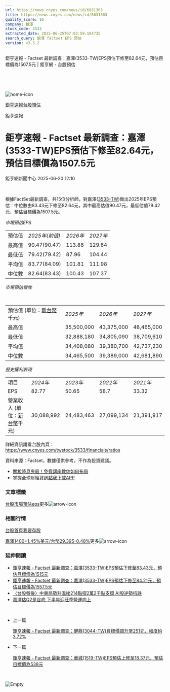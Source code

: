 ```yaml
---
url: https://news.cnyes.com/news/id/6031303
title: https://news.cnyes.com/news/id/6031303
quality_score: 10
company: 銳澤
stock_code: 3533
extracted_date: 2025-06-25T07:02:59.184735
search_query: 銳澤 factset EPS 預估
version: v3.3.2
---
```


鉅亨速報 - Factset 最新調查：嘉澤(3533-TW)EPS預估下修至82.64元，預估目標價為1507.5元 | 鉅亨網 - 台股預估

‌

‌

![home-icon](/assets/icons/breadCrumb/symbol-icon-home.svg)

[鉅亨速報](/news/cat/anue_live)[台股預估](/news/cat/tw_forecast)

鉅亨速報

# 鉅亨速報 - Factset 最新調查：嘉澤(3533-TW)EPS預估下修至82.64元，預估目標價為1507.5元

鉅亨網新聞中心 2025-06-20 12:10

‌

根據FactSet最新調查，共15位分析師，對嘉澤([3533-TW](https://www.cnyes.com/twstock/3533))做出2025年EPS預估：中位數由83.43元下修至82.64元，其中最高估值90.47元，最低估值79.42元，預估目標價為1507.5元。

*市場預估EPS*

|  |  |  |  |
| --- | --- | --- | --- |
| 預估值 | *2025年(前值)* | *2026年* | *2027年* |
| 最高值 | 90.47(90.47) | 113.88 | 129.64 |
| 最低值 | 79.42(79.42) | 87.96 | 104.44 |
| 平均值 | 83.77(84.09) | 101.81 | 111.98 |
| 中位數 | 82.64(83.43) | 100.43 | 107.37 |

*市場預估營收*

‌

|  |  |  |  |
| --- | --- | --- | --- |
| 預估值 (單位：[新台幣](https://invest.cnyes.com/forex/detail/usdtwd)千元) | *2025年* | *2026年* | *2027年* |
| 最高值 | 35,500,000 | 43,375,000 | 48,465,000 |
| 最低值 | 32,888,180 | 34,805,090 | 38,709,610 |
| 平均值 | 34,408,080 | 39,380,700 | 42,737,230 |
| 中位數 | 34,465,500 | 39,389,000 | 42,681,890 |

*歷史獲利表現*

|  |  |  |  |  |
| --- | --- | --- | --- | --- |
| 項目 | *2024年* | *2023年* | *2022年* | *2021年* |
| EPS | 82.77 | 50.65 | 58.7 | 33.32 |
| 營業收入 (單位：[新台幣](https://invest.cnyes.com/forex/detail/usdtwd)千元) | 30,088,992 | 24,483,463 | 27,099,134 | 21,391,917 |

詳細資訊請看台股內頁：  
<https://www.cnyes.com/twstock/3533/financials/ratios>

資料來源：Factset，數據僅供參考，不作為投資建議。

* [關稅降息夾殺！免費講座教你如何布局](https://www.rsc.com.tw/Cnyes_RSC/SeminarBooking2025InvestmentOutlook.aspx?utm_source=anue&utm_medium=usstocks_end)
* 掌握全球財經資訊[點我下載APP](http://www.cnyes.com/app/?utm_source=mweb&utm_medium=HamMenuBanner&utm_campaign=fixed&utm_content=entr)

### 文章標籤

[台股](https://news.cnyes.com/tag/台股 "台股")[市場預估](https://news.cnyes.com/tag/市場預估 "市場預估")[eps](https://news.cnyes.com/tag/eps "eps")更多![arrow-icon](/assets/icons/arrows/arrow-down.svg)

### 相關行情

[台股首頁](https://www.cnyes.com/twstock)[我要存股](https://supr.link/8OHaU)

[嘉澤1400+1.45%](https://www.cnyes.com/twstock/3533)[美元/台幣29.395-0.48%](https://invest.cnyes.com/forex/detail/USDTWD)更多![arrow-icon](/assets/icons/arrows/arrow-down.svg)

### 延伸閱讀

* [鉅亨速報 - Factset 最新調查：嘉澤(3533-TW)EPS預估下修至83.43元，預估目標價為1515元](/news/id/6027736)
* [鉅亨速報 - Factset 最新調查：嘉澤(3533-TW)EPS預估下修至84.21元，預估目標價為1557.5元](/news/id/6027241)
* [〈台股盤後〉中東局勢升溫挫214點探2萬2千點支撐 AI股逆勢抗跌](/news/id/6021739)
* [嘉澤估Q2是谷底 下半年迎旺季營運向上](/news/id/6021551)

‌

* 上一篇

  [鉅亨速報 - Factset 最新調查：健鼎(3044-TW)目標價調升至251元，幅度約3.72%](/news/id/6031755)
* 下一篇

  [鉅亨速報 - Factset 最新調查：華城(1519-TW)EPS預估上修至18.37元，預估目標價為538元](/news/id/6031090)

‌

![Empty](/assets/icons/skeleton/empty-image.svg)

‌